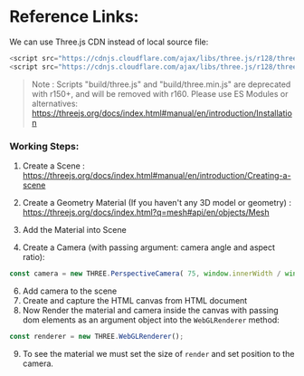 # Reference Links:

We can use Three.js CDN instead of local source file:

```javascript
<script src="https://cdnjs.cloudflare.com/ajax/libs/three.js/r128/three.min.js" ></script>
<script src="https://cdnjs.cloudflare.com/ajax/libs/three.js/r128/three.module.min.js" ></script>


```
> Note : Scripts "build/three.js" and "build/three.min.js" are deprecated with r150+, and will be removed with r160. Please use ES Modules or alternatives: https://threejs.org/docs/index.html#manual/en/introduction/Installation

### Working Steps:
1. Create a Scene : https://threejs.org/docs/index.html#manual/en/introduction/Creating-a-scene
2. Create a Geometry Material (If you haven't any 3D model or geometry) : https://threejs.org/docs/index.html?q=mesh#api/en/objects/Mesh

4. Add the Material into Scene
5. Create a Camera (with passing argument: camera angle and aspect ratio): 
```javascript
const camera = new THREE.PerspectiveCamera( 75, window.innerWidth / window.innerHeight, 0.1, 1000 );
```
6. Add camera to the scene
7. Create and capture the HTML canvas from HTML document
8. Now Render the material and camera inside the canvas with passing dom elements as an argument object into the `WebGLRenderer` method:
```javascript
const renderer = new THREE.WebGLRenderer();
```
9. To see the material we must set the size of `render` and set position to the camera.


